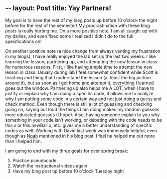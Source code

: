--
layout: Post
title: Yay Partners!
--
My goal is to have the rest of my blog posts up before 10 o’clock the night before for the rest of the semester! My procrastination with these blog posts is really hurting me.  On a more positive note, I am all caught up with my dailies, and even fixed some I realized I didn’t do to the full specifications on!  

On another positive note (a nice change from always venting my frustration in my blogs), I have really enjoyed the lab set up the last two weeks.  I like learning the lesson, partnering up, and attempting the new lesson in class for numerous reasons.  First, I like having ample time to attempt the new lesson in class.  Usually during lab I feel somewhat confident while Scott is teaching and thing that I understand the lesson (at least the big picture around it), but as soon as I get home and attempt it, everything I learned goes out the window.  Partnering up also helps me A LOT; when I have to justify or explain why I am doing a specific code, it allows me to analyze why I am putting some code in a certain way and not just doing a guess and check method.  Even though there is still a lot of guessing and checking going on, saying out loud the things I am doing makes my random guesses more educated guesses (I hope).  Also, having someone explain to you why something in your code isn’t working, or debating with the code needs to be this.x or this.newBall.x, etc. gives me a better understanding of specific codes as well.  Working with David last week was immensely helpful, even though as   [Noah](http://noahmcmlln.github.io/blog/2016-03-09/i-luv-pseudocode.html) mentioned in his blog post, I feel he helped me out more than I helped him.  

I am going to end with my three goals for over spring break:
1.	Practice pseudocode
2.	Watch the instructional videos again
3.	Have my blog post up before 10 o’clock Tuesday night
